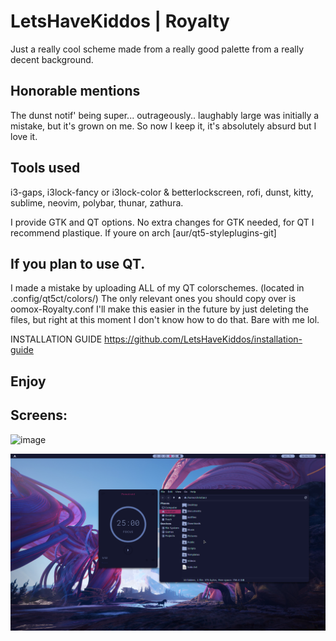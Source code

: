 LetsHaveKiddos | Royalty
===========================

Just a really cool scheme made from a really good palette from a really decent background.

## Honorable mentions

The dunst notif' being super... outrageously.. laughably large was initially a mistake, but it's grown on me. So now I keep it, it's absolutely absurd but I love it.

## Tools used
i3-gaps, i3lock-fancy or i3lock-color & betterlockscreen, rofi, dunst, kitty, sublime, neovim, polybar, thunar, zathura.

I provide GTK and QT options.
No extra changes for GTK needed, for QT I recommend plastique. If youre on arch [aur/qt5-styleplugins-git]

## If you plan to use QT. 
I made a mistake by uploading ALL of my QT colorschemes. (located in .config/qt5ct/colors/) The only relevant ones you should copy over is oomox-Royalty.conf
I'll make this easier in the future by just deleting the files, but right at this moment I don't know how to do that. Bare with me lol. 

INSTALLATION GUIDE
https://github.com/LetsHaveKiddos/installation-guide

## Enjoy

## Screens:

![image](screenshots/reddit-screenshots.png)

![image](screenshots/thunar-pomotroid.png)
